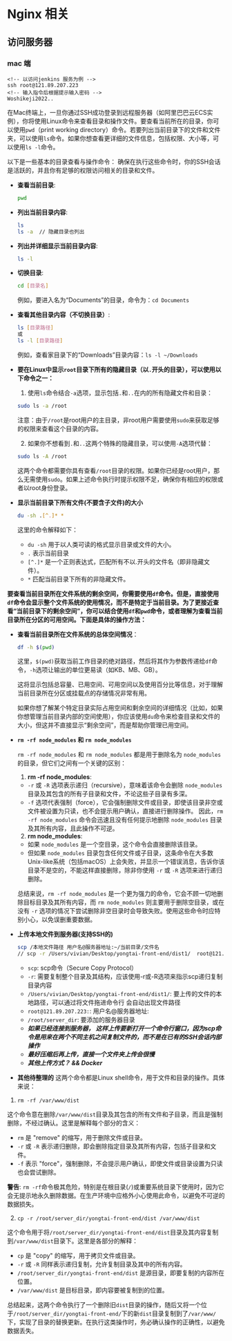 # Nginx 相关

## 访问服务器

### mac 端
```
<!-- 以访问jenkins 服务为例 -->
ssh root@121.89.207.223
<!-- 输入指令后根据提示输入密码 -->
Woshikeji2022..
```

在Mac终端上，一旦你通过SSH成功登录到远程服务器（如阿里巴巴云ECS实例），你将使用Linux命令来查看目录和操作文件。要查看当前所在的目录，你可以使用`pwd`（print working directory）命令。若要列出当前目录下的文件和文件夹，可以使用`ls`命令。如果你想查看更详细的文件信息，包括权限、大小等，可以使用`ls -l`命令。

以下是一些基本的目录查看与操作命令：
确保在执行这些命令时，你的SSH会话是活跃的，并且你有足够的权限访问相关的目录和文件。

- **查看当前目录**:
  ```bash
  pwd
  ```

- **列出当前目录内容**:
  ```bash
  ls
  ls -a  // 隐藏目录也列出
  ```

- **列出并详细显示当前目录内容**:
  ```bash
  ls -l
  ```
  
- **切换目录**:
  ```bash
  cd [目录名]
  ```
  例如，要进入名为“Documents”的目录，命令为：`cd Documents`
  
- **查看其他目录内容（不切换目录）**:
  ```bash
  ls [目录路径]
  或
  ls -l [目录路径]
  ```
  例如，查看家目录下的“Downloads”目录内容：`ls -l ~/Downloads`

- **要在Linux中显示`root`目录下所有的隐藏目录（以`.`开头的目录），可以使用以下命令之一：**

    1. 使用`ls`命令结合`-a`选项，显示包括`.`和`..`在内的所有隐藏文件和目录：
    ```bash
    sudo ls -a /root
    ```
    注意：由于`/root`是root用户的主目录，非root用户需要使用`sudo`来获取足够的权限来查看这个目录的内容。

    2. 如果你不想看到`.`和`..`这两个特殊的隐藏目录，可以使用`-A`选项代替：
    ```bash
    sudo ls -A /root
    ```

    这两个命令都需要你具有查看`/root`目录的权限。如果你已经是root用户，那么无需使用`sudo`。如果上述命令执行时提示权限不足，确保你有相应的权限或者以root身份登录。

- **显示当前目录下所有文件(不要含子文件)的大小**
    ```sh
    du -sh .[^.]* *
    ```
    这里的命令解释如下：
    - `du -sh` 用于以人类可读的格式显示目录或文件的大小。
    - `.` 表示当前目录
    - `[^.]*` 是一个正则表达式，匹配所有不以.开头的文件名（即非隐藏文件）。
    - `*` 匹配当前目录下所有的非隐藏文件。


**要查看当前目录所在文件系统的剩余空间，你需要使用`df`命令。但是，直接使用`df`命令会显示整个文件系统的使用情况，而不是特定于当前目录。为了更接近查看“当前目录下的剩余空间”，你可以结合使用`df`和`pwd`命令，或者理解为查看当前目录所在分区的可用空间。下面是具体的操作方法：**

- **查看当前目录所在文件系统的总体空间情况**：
   ```bash
   df -h $(pwd)
   ```
   这里，`$(pwd)`获取当前工作目录的绝对路径，然后将其作为参数传递给`df`命令，`-h`选项让输出的单位更易读（如KB、MB、GB）。

    这将显示包括总容量、已用空间、可用空间以及使用百分比等信息，对于理解当前目录所在分区或挂载点的存储情况非常有用。

    如果你想了解某个特定目录实际占用空间和剩余空间的详细情况（比如，如果你想管理当前目录内部的空间使用），你应该使用`du`命令来检查目录和文件的大小，但这并不直接显示“剩余空间”，而是帮助你管理已用空间。

- **`rm -rf node_modules` 和 `rm node_modules`**

    `rm -rf node_modules` 和 `rm node_modules` 都是用于删除名为 `node_modules` 的目录，但它们之间有一个关键的区别：

    1. **rm -rf node_modules**: 
    - `-r` 或 `-R` 选项表示递归（recursive），意味着该命令会删除 `node_modules` 目录及其包含的所有子目录和文件，不论这些子目录有多深。
    - `-f` 选项代表强制（force），它会强制删除文件或目录，即使该目录非空或文件被设置为只读，也不会提示用户确认，直接进行删除操作。
    因此，`rm -rf node_modules` 命令会迅速且没有任何提示地删除 `node_modules` 目录及其所有内容，且此操作不可逆。

    2. **rm node_modules**:
    - 如果 `node_modules` 是一个空目录，这个命令会直接删除该目录。
    - 但如果 `node_modules` 目录包含任何文件或子目录，这条命令在大多数Unix-like系统（包括macOS）上会失败，并显示一个错误消息，告诉你该目录不是空的，不能这样直接删除，除非你使用 `-r` 或 `-R` 选项来进行递归删除。
    
    总结来说，`rm -rf node_modules` 是一个更为强力的命令，它会不顾一切地删除目标目录及其所有内容，而 `rm node_modules` 则主要用于删除空目录，或在没有 `-r` 选项的情况下尝试删除非空目录时会导致失败。使用这些命令时应特别小心，以免误删重要数据。

- **上传本地文件到服务器(支持SSH的)**
    ```sh
    scp /本地文件路径 用户名@服务器地址:~/当前目录/文件名
    // scp -r /Users/vivian/Desktop/yongtai-front-end/dist1/  root@121.89.207.223:/root/server_dir
    ```
    - `scp`: scp命令（Secure Copy Protocol）
    - `-r`: 需要复制整个目录及其结构，应该使用-r或-R选项来指示scp递归复制目录内容
    - `/Users/vivian/Desktop/yongtai-front-end/dist1/`: 要上传的文件的本地路径，可以通过将文件拖进命令行 会自动出现文件路径
    - `root@121.89.207.223:`: 用户名@服务器地址:
    - `/root/server_dir`: 要添加的服务器目录
    - ***如果已经连接到服务器， 这样上传要新打开一个命令行窗口，因为scp命令是用来在两个不同主机之间复制文件的，而不是在已有的SSH会话内部操作***
    - ***最好压缩后再上传，直接一个文件夹上传会很慢***
    - ***其他上传方式？ && Docker***

- **其他待整理的**
    这两个命令都是Linux shell命令，用于文件和目录的操作。具体来说：

1. `rm -rf /var/www/dist`

这个命令意在删除`/var/www/dist`目录及其包含的所有文件和子目录，而且是强制删除，不经过确认。这里是解释每个部分的含义：
   - `rm` 是 "remove" 的缩写，用于删除文件或目录。
   - `-r` 或 `-R` 表示递归删除，即会删除指定目录及其所有内容，包括子目录和文件。
   - `-f` 表示 "force"，强制删除，不会提示用户确认，即使文件或目录设置为只读也会尝试删除。

**警告**: `rm -rf`命令极其危险，特别是在根目录(`/`)或重要系统目录下使用时，因为它会无提示地永久删除数据。在生产环境中应格外小心使用此命令，以避免不可逆的数据损失。

2. `cp -r /root/server_dir/yongtai-front-end/dist /var/www/dist`

这个命令用于将`/root/server_dir/yongtai-front-end/dist`目录及其内容复制到`/var/www/dist`目录下。这里是各部分的解释：
   - `cp` 是 "copy" 的缩写，用于拷贝文件或目录。
   - `-r` 或 `-R` 同样表示递归复制，允许复制目录及其中的所有内容。
   - `/root/server_dir/yongtai-front-end/dist` 是源目录，即要复制的内容所在位置。
   - `/var/www/dist` 是目标目录，即内容要被复制到的位置。

总结起来，这两个命令执行了一个删除旧`dist`目录的操作，随后又将一个位于`/root/server_dir/yongtai-front-end/`下的新`dist`目录复制到了`/var/www/`下，实现了目录的替换更新。在执行这类操作时，务必确认操作的正确性，以避免数据丢失。
